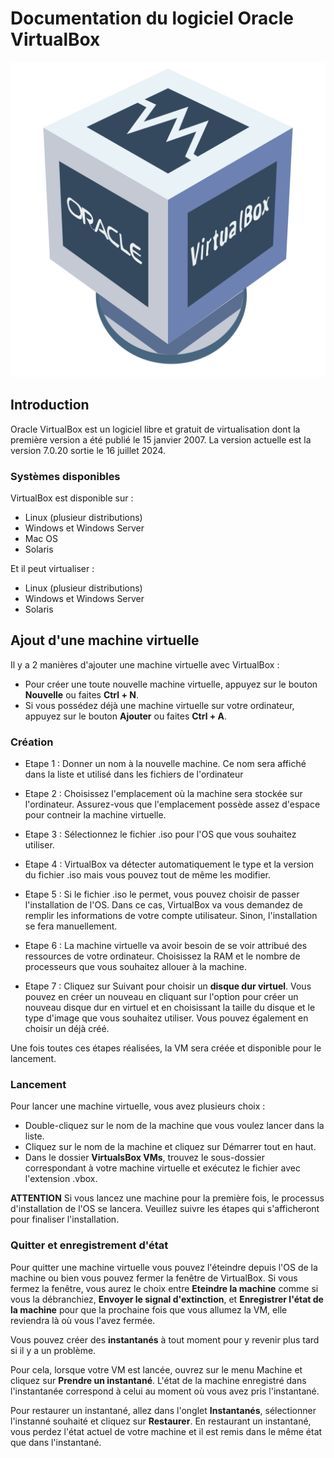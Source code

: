 Documentation du logiciel Oracle VirtualBox
==========

![](./logoVB.png "")

## Introduction

Oracle VirtualBox est un logiciel libre et gratuit de virtualisation dont la première version a été publié le 15 janvier 2007.
La version actuelle est la version 7.0.20 sortie le 16 juillet 2024.

### Systèmes disponibles

VirtualBox est disponible sur :

* Linux (plusieur distributions)
* Windows et Windows Server
* Mac OS
* Solaris

Et il peut virtualiser :

* Linux (plusieur distributions)
* Windows et Windows Server
* Solaris

## Ajout d'une machine virtuelle

Il y a 2 manières d'ajouter une machine virtuelle avec VirtualBox :

* Pour créer une toute nouvelle machine virtuelle, appuyez sur le bouton **Nouvelle** ou faites **Ctrl + N**.
* Si vous possédez déjà une machine virtuelle sur votre ordinateur, appuyez sur le bouton **Ajouter** ou faites **Ctrl + A**.

### Création

* Etape 1 : Donner un nom à la nouvelle machine. Ce nom sera affiché dans la liste et utilisé dans les fichiers de l'ordinateur

* Etape 2 : Choisissez l'emplacement où la machine sera stockée sur l'ordinateur. Assurez-vous que l'emplacement possède assez d'espace pour contneir la machine virtuelle.

* Etape 3 : Sélectionnez le fichier .iso pour l'OS que vous souhaitez utiliser.

* Etape 4 : VirtualBox va détecter automatiquement le type et la version du fichier .iso mais vous pouvez tout de même les modifier.

* Etape 5 : Si le fichier .iso le permet, vous pouvez choisir de passer l'installation de l'OS. Dans ce cas, VirtualBox va vous demandez de remplir les informations de votre compte utilisateur. Sinon, l'installation se fera manuellement.

* Etape 6 : La machine virtuelle va avoir besoin de se voir attribué des ressources de votre ordinateur. Choisissez la RAM et le nombre de processeurs que vous souhaitez allouer à la machine.

* Etape 7 : Cliquez sur Suivant pour choisir un **disque dur virtuel**. Vous pouvez en créer un nouveau en cliquant sur l'option pour créer un nouveau disque dur en virtuel et en choisissant la taille du disque et le type d'image que vous souhaitez utiliser. Vous pouvez également en choisir un déjà créé.

Une fois toutes ces étapes réalisées, la VM sera créée et disponible pour le lancement.

### Lancement

Pour lancer une machine virtuelle, vous avez plusieurs choix :
* Double-cliquez sur le nom de la machine que vous voulez lancer dans la liste.
* Cliquez sur le nom de la machine et cliquez sur Démarrer tout en haut.
* Dans le dossier **VirtualsBox VMs**, trouvez le sous-dossier correspondant à votre machine virtuelle et exécutez le fichier avec l'extension .vbox.

**ATTENTION** Si vous lancez une machine pour la première fois, le processus d'installation de l'OS se lancera. Veuillez suivre les étapes qui s'afficheront pour finaliser l'installation.

### Quitter et enregistrement d'état

Pour quitter une machine virtuelle vous pouvez l'éteindre depuis l'OS de la machine ou bien vous pouvez fermer la fenêtre de VirtualBox. Si vous fermez la fenêtre, vous aurez le choix entre **Eteindre la machine** comme si vous la débranchiez, **Envoyer le signal d'extinction**, et **Enregistrer l'état de la machine** pour que la prochaine fois que vous allumez la VM, elle reviendra là où vous l'avez fermée.


Vous pouvez créer des **instantanés** à tout moment pour y revenir plus tard si il y a un problème.

Pour cela, lorsque votre VM est lancée, ouvrez sur le menu Machine et cliquez sur **Prendre un instantané**.
L'état de la machine enregistré dans l'instantanée correspond à celui au moment où vous avez pris l'instantané.

Pour restaurer un instantané, allez dans l'onglet **Instantanés**, sélectionner l'instanné souhaité et cliquez sur **Restaurer**.
En restaurant un instantané, vous perdez l'état actuel de votre machine et il est remis dans le même état que dans l'instantané.